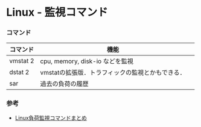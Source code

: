 # Linux - 監視コマンド


### コマンド

| コマンド | 機能 | |
|--|--|--|
|vmstat 2  | cpu, memory, disk-io などを監視   |   |
|dstat 2  | vmstatの拡張版．トラフィックの監視とかもできる．  |   |
|sar  |過去の負荷の履歴   |   |

<!--
|  |   |   |
-->



### 参考
* [Linux負荷監視コマンドまとめ](https://qiita.com/aosho235/items/c4d6995743dd1dac16e1)